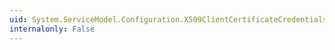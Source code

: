 ```yaml
---
uid: System.ServiceModel.Configuration.X509ClientCertificateCredentialsElement.StoreLocation
internalonly: False
---
```

